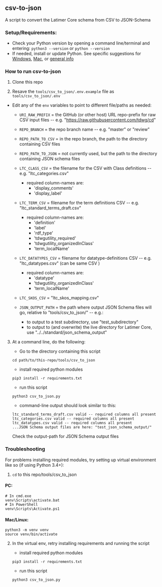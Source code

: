## csv-to-json

A script to convert the Latimer Core schema from CSV to JSON-Schema


### Setup/Requirements:

- Check your Python version by opening a command line/terminal and entering: `python3 --version` or `python --version`
- If needed, install or update Python. See specific suggestions for [Windows](https://learn.microsoft.com/en-us/windows/python/beginners#install-python), [Mac](https://www.makeuseof.com/how-to-install-python-on-mac/), or [general info](https://www.python.org/downloads/)


### How to run csv-to-json

1. Clone this repo

2. Resave the `tools/csv_to_json/.env.example` file as  `tools/csv_to_json/.env`

  - Edit any of the `env` variables to point to different file/paths as needed:

    - `URI_RAW_PREFIX` = the GitHub (or other host) URL repo-prefix for raw CSV input files -- e.g. "https://raw.githubusercontent.com/tdwg/cd"
    - `REPO_BRANCH` = the repo branch name -- e.g. "master" or "review"
    - `REPO_PATH_TO_CSV` = in the repo branch, the path to the directory containing CSV files
    - `REPO_PATH_TO_JSON` = not currently used, but the path to the directory containing JSON schema files

    - `LTC_CLASS_CSV` = the filename for the CSV with Class definitions -- e.g. "ltc_categories.csv"
      - required column-names are: 
        - 'display_comments'
        - 'display_label'

    - `LTC_TERM_CSV` = filename for the term definitions CSV -- e.g. "ltc_standard_terms_draft.csv"
      - required column-names are: 
        - 'definition'
        - 'label'
        - 'rdf_type'
        - 'tdwgutility_required'
        - 'tdwgutility_organizedInClass'
        - 'term_localName'

    - `LTC_DATATYPES_CSV` = filename for datatype-definitions CSV -- e.g. "ltc_datatypes.csv" (can be same CSV )
      - required column-names are:
        - 'datatype'
        - 'tdwgutility_organizedInClass'
        - 'term_localName'
        
    - `LTC_SKOS_CSV` = "ltc_skos_mapping.csv"

    - `JSON_OUTPUT_PATH` = the path where output JSON Schema files will go, relative to "tools/csv_to_json/" -- e.g.:
      - to output to a test subdirectory, use "test_subdirectory"
      - to output to (and overwrite) the live directory for Latimer Core, use "../../standard/json_schema_output"


3. At a command line, do the following:

    - Go to the directory containing this script

    `cd path/to/this-repo/tools/csv_to_json`

    - install required python modules

    `pip3 install -r requirements.txt`

    - run this script

    `python3 csv_to_json.py`

    - command-line output should look similar to this:

    ```
    ltc_standard_terms_draft.csv valid -- required columns all present
    ltc_categories.csv valid -- required columns all present
    ltc_datatypes.csv valid -- required columns all present
    ...JSON Schema output files are here: "test_json_schema_output/"
    ```

    Check the output-path for JSON Schema output files


### Troubleshooting

For problems installing required modules, try setting up virtual environment like so (if using Python 3.4+):

1. `cd` to this repo/tools/csv_to_json

#### PC:
```
# In cmd.exe
venv\Scripts\activate.bat
# In PowerShell
venv\Scripts\Activate.ps1
```

#### Mac/Linux:
```
python3 -m venv venv
source venv/bin/activate
```

2. In the virtual env, retry installing requirements and running the script

    - install required python modules

    `pip3 install -r requirements.txt`

    - run this script

    `python3 csv_to_json.py`